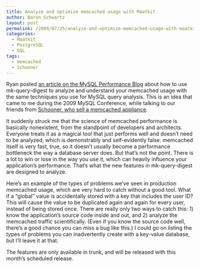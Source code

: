 ```yaml
---
title: Analyze and optimize memcached usage with Maatkit
author: Baron Schwartz
layout: post
permalink: /2009/07/25/analyze-and-optimize-memcached-usage-with-maatkit/
categories:
  - Maatkit
  - PostgreSQL
  - SQL
tags:
  - memcached
  - Schooner
---
```

Ryan posted [an article on the MySQL Performance Blog][1] about how to use mk-query-digest to analyze and understand your memcached usage with the same techniques you use for MySQL query analysis. This is an idea that came to me during the 2009 MySQL Conference, while talking to our friends from [Schooner, who sell a memcached appliance][2].

It suddenly struck me that the science of memcached performance is basically nonexistent, from the standpoint of developers and architects. Everyone treats it as a magical tool that just performs well and doesn&#8217;t need to be analyzed, which is demonstrably and self-evidently false. memcached itself is very fast, true, so it doesn&#8217;t usually become a performance bottleneck the way a database server does. But that&#8217;s not the point. There is a lot to win or lose in the way you use it, which can heavily influence your application&#8217;s performance. That&#8217;s what the new features in mk-query-digest are designed to analyze.

Here&#8217;s an example of the types of problems we&#8217;ve seen in production memcached usage, which are very hard to catch without a good tool. What if a &#8220;global&#8221; value is accidentally stored with a key that includes the user ID? This will cause the value to be duplicated again and again for every user, instead of being stored once. There are really only two ways to catch this: 1) know the application&#8217;s source code inside and out, and 2) analyze the memcached traffic scientifically. (Even if you know the source code well, there&#8217;s a good chance you can miss a bug like this.) I could go on listing the types of problems you can inadvertently create with a key-value database, but I&#8217;ll leave it at that.

The features are only available in trunk, and will be released with this month&#8217;s scheduled release.

 [1]: http://www.mysqlperformanceblog.com/2009/07/24/maatkit-now-supports-memcached/
 [2]: http://www.schoonerinfotech.com/